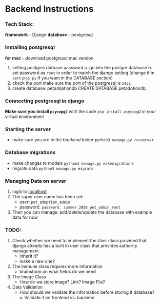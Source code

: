 # Backend Instructions

### Tech Stack:
 **framework**
     - Django
 **database**
     - postgresql


### Installing postgresql
 **for mac**
     - download postgresql mac version
 1. setting postgres datbase password
     a. go into the postgre database
     b. set password as `root` in order to match the django setting (change it in `settings.py` if you want in the DATABASE section)
 2. check the port
     make sure the port of the postgresql is `5432`
 3. create database: petadoptiondb
     CREATE DATABASE petadotiondb;

### Connecting postgresql in django
 **Make sure you install `psycopg2`**
 with the code `pip install psycopg2` in your virtual environment


### Starting the server
 - make sure you are in the $backend$ folder
 ```python3 manage.py runserver```

### Database migrations
 - make changes to models
 ```python3 manage.py makemigrations```
 - migrate data
 ```python3 manage.py migrate```

### Managing Data on server
 1. login to [localhost](http://localhost:8000/admin)
 2. The super user name has been set:
     * user: `pet_adoption_admin`
     * password: `password: summer_2020_pet_admin_root`
 3. Then you can manage: add/delete/update the database with example data for now

### TODO: 
 1. Check whether we need to implement the User class provided that django already has a built in user class that provides authority management
     - inherit it?
     - make a new one?
 2. The Immune class requires more information
     - brainstorm on what fields do we need
 3. The Image Class
     - How do we store image? Link? Image File?
 4. Data Validation
     - How should we validate the information before storing it database?
            a. Validate it on frontend vs. backend 
